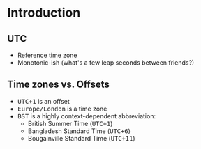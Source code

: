 # Introduction

## UTC

- Reference time zone
- Monotonic-ish (what's a few leap seconds between friends?)

## Time zones vs. Offsets <!-- .element: class="fragment" data-fragment-index="1" -->

<ul class="fragment" data-fragment-index="1">
    <li><tt>UTC+1</tt> is an offset</li>
    <li><tt>Europe/London</tt> is a time zone</tt></li>
    <li><tt>BST</tt> is a highly context-dependent abbreviation:
        <ul>
            <li>British Summer Time (<tt>UTC+1</tt>)</li>
            <li>Bangladesh Standard Time (<tt>UTC+6</tt>)</li>
            <li>Bougainville Standard Time (<tt>UTC+11</tt>)</li>
        </ul>
    </li>
<ul>
